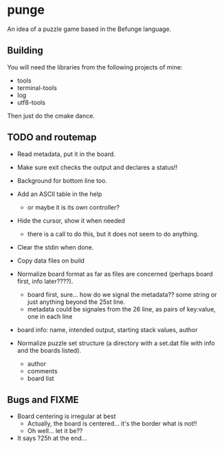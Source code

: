 # punge

An idea of a puzzle game based in the Befunge language.

## Building

You will need the libraries from the following projects of mine:

- tools
- terminal-tools
- log
- utf8-tools

Then just do the cmake dance.

## TODO and routemap

- Read metadata, put it in the board.
- Make sure exit checks the output and declares a status!!
- Background for bottom line too.
- Add an ASCII table in the help
	- or maybe it is its own controller?
- Hide the cursor, show it when needed
	- there is a call to do this, but it does not seem to do anything.
- Clear the stdin when done.
- Copy data files on build

- Normalize board format as far as files are concerned (perhaps board first, info later????).
	- board first, sure... how do we signal the metadata?? some string or just anything beyond the 25st line.
	- metadata could be signales from the 26 line, as pairs of key:value, one in each line
- board info: name, intended output, starting stack values, author
- Normalize puzzle set structure (a directory with a set.dat file with info and the boards listed).
	- author
	- comments
	- board list

## Bugs and FIXME
- Board centering is irregular at best
	- Actually, the board is centered... it's the border what is not!!
	- Oh well... let it be??
- It says ?25h at the end...
